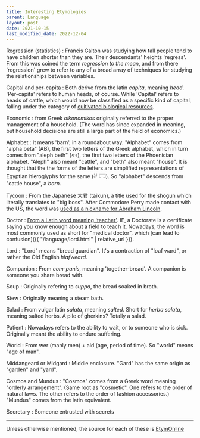 ```yaml
---
title: Interesting Etymologies
parent: Language
layout: post
date: 2021-10-15
last_modified_date: 2022-12-04
---
```



Regression (statistics)
: Francis Galton was studying how tall people tend to have children shorter than they are. Their descendants' heights 'regress'. From this was coined the term *regression to the mean*, and from there 'regression' grew to refer to any of a broad array of techniques for studying the relationships between variables.


Capital and per-capita
: Both derive from the latin *capita*, meaning *head*. 'Per-capita' refers to human heads, of course. While 'Capital' refers to heads of cattle, which would now be classified as a specific kind of capital, falling under the category of [cultivated biological resources](https://stats.oecd.org/glossary/detail.asp?ID=6380).

Economic
: from Greek *oikonomikos* originally referred to the proper management of a household. (The word has since expanded in meaning, but household decisions are still a large part of the field of economics.)



Alphabet
: It means 'barn', in a roundabout way. "Alphabet" comes from "alpha beta" (AB), the first two letters of the Greek alphabet, which in turn comes from "aleph beth" (𐤁𐤀), the first two letters of the Phoenician alphabet. "Aleph" also meant "cattle", and "beth" also meant "house". It is thought that the the forms of the letters are simplified representations of Egyptian hieroglyphs for the same (𓃾 𓉐). So "alphabet" descends from "cattle house", a *barn*.

Tycoon
: From the Japanese 大君 (taikun), a title used for the shogun which literally translates to "big boss". After Commodore Perry made contact with the US, the word was [used as a nickname for Abraham Lincoln](https://www.npr.org/sections/codeswitch/2013/10/14/232119964/the-history-of-how-a-shoguns-boast-made-lincoln-a-tycoon).

Doctor
: [From a Latin word meaning 'teacher'](https://www.merriam-webster.com/words-at-play/the-history-of-doctor). IE, a Doctorate is a certificate saying you know enough about a field to teach it. Nowadays, the word is most commonly used as short for "medical doctor", which [can lead to confusion]({{ "/language/lord.html" | relative_url }}).

Lord
: "Lord" means "bread guardian". It's a contraction of "loaf ward", or rather the Old English *hlafweard*.

Companion
: From *com-panis*, meaning 'together-bread'. A companion is someone you share bread with. 


Soup
: Originally refering to *suppa*, the bread soaked in broth.

Stew
: Originally meaning a steam bath.

Salad
: From vulgar latin *salata*, meaning *salted*. Short for *herba salata*, meaning salted herbs. A pile of gherkins? Totally a salad.

Patient
: Nowadays refers to the ability to wait, or to someone who is sick. Originally meant the ability to endure suffering.



World
: From wer (manly men) + ald (age, period of time). So "world" means "age of man". 

Middangeard or Midgard
: Middle enclosure. "Gard" has the same origin as "garden" and "yard". 

Cosmos and Mundus
: "Cosmos" comes from a Greek word meaning "orderly arrangement". (Same root as "cosmetic". One refers to the order of natural laws. The other refers to the order of fashion accessories.) "Mundus" comes from the latin equivalent. 


Secretary
: Someone entrusted with secrets



---

Unless otherwise mentioned, the source for each of these is [EtymOnline](https://www.etymonline.com/)

